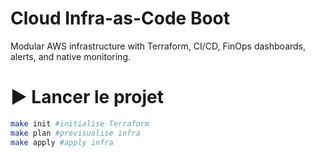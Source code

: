# Cloud Infra-as-Code Boot

Modular AWS infrastructure with Terraform, CI/CD, FinOps dashboards, alerts, and native monitoring.

# ▶️ Lancer le projet

```bash
make init #initialise Terraform
make plan #previsualise infra
make apply #apply infra